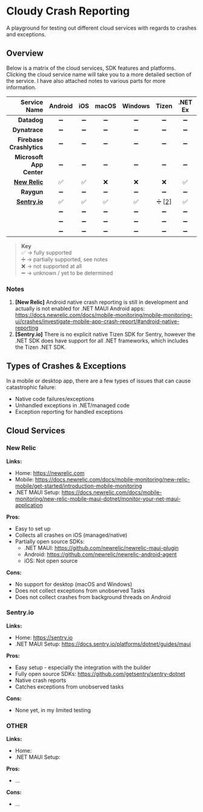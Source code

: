 # Cloudy Crash Reporting

A playground for testing out different cloud services with regards to crashes and exceptions.

## Overview

Below is a matrix of the cloud services, SDK features and platforms. Clicking the cloud service name will take you to a
more detailed section of the service. I have also attached notes to various parts for more information. 

|                Service Name | Android | iOS | macOS | Windows |    Tizen     | .NET Ex |  Native Ex   |
|----------------------------:|:-------:|:---:|:-----:|:-------:|:------------:|:-------:|:------------:|
|                 **Datadog** |    ➖    |  ➖  |   ➖   |    ➖    |      ➖       |    ➖    |      ➖       |
|               **Dynatrace** |    ➖    |  ➖  |   ➖   |    ➖    |      ➖       |    ➖    |      ➖       |
|    **Firebase Crashlytics** |    ➖    |  ➖  |   ➖   |    ➖    |      ➖       |    ➖    |      ➖       |
|    **Microsoft App Center** |    ➖    |  ➖  |   ➖   |    ➖    |      ➖       |    ➖    |      ➖       |
| [**New Relic**](#new-relic) |    ✅    |  ✅  |   ❌   |    ❌    |      ❌       |    ✅    | ➗ [[1]](#n1) |
|                  **Raygun** |    ➖    |  ➖  |   ➖   |    ➖    |      ➖       |    ➖    |      ➖       |
|  [**Sentry.io**](#sentryio) |    ✅    |  ✅  |   ✅   |    ✅    | ➗ [[2]](#n2) |    ✅    |      ✅       |
|                             |    ➖    |  ➖  |   ➖   |    ➖    |      ➖       |    ➖    |      ➖       |
|                             |    ➖    |  ➖  |   ➖   |    ➖    |      ➖       |    ➖    |      ➖       |
|                             |    ➖    |  ➖  |   ➖   |    ➖    |      ➖       |    ➖    |      ➖       |

> **Key**  
> ✅ → fully supported  
> ➗ → partially supported, see notes  
> ❌ → not supported at all  
> ➖ → unknown / yet to be determined  

### Notes

1. <a name="n1"></a> **[New Relic]** Android native crash reporting is still in development and actually is not enabled for .NET MAUI Android apps:
   https://docs.newrelic.com/docs/mobile-monitoring/mobile-monitoring-ui/crashes/investigate-mobile-app-crash-report/#android-native-reporting
2. <a name="n2"></a> **[Sentry.io]** There is no explicit native Tizen SDK for Sentry, however the .NET SDK does have support for all .NET frameworks,
   which includes the Tizen .NET SDK.

## Types of Crashes & Exceptions

In a mobile or desktop app, there are a few types of issues that can cause catastrophic failure:

* Native code failures/exceptions
* Unhandled exceptions in .NET/managed code
* Exception reporting for handled exceptions

## Cloud Services

### New Relic

**Links:**

* Home: https://newrelic.com
* Mobile: https://docs.newrelic.com/docs/mobile-monitoring/new-relic-mobile/get-started/introduction-mobile-monitoring
* .NET MAUI Setup: https://docs.newrelic.com/docs/mobile-monitoring/new-relic-mobile-maui-dotnet/monitor-your-net-maui-application

**Pros:**

* Easy to set up
* Collects all crashes on iOS (managed/native)
* Partially open source SDKs:
  * .NET MAUI: https://github.com/newrelic/newrelic-maui-plugin
  * Android: https://github.com/newrelic/newrelic-android-agent 
  * iOS: Not open source

**Cons:**

* No support for desktop (macOS and Windows)
* Does not collect exceptions from unobserved Tasks
* Does not collect crashes from background threads on Android


### Sentry.io

**Links:**

* Home: https://sentry.io
* .NET MAUI Setup: https://docs.sentry.io/platforms/dotnet/guides/maui

**Pros:**

* Easy setup - especially the integration with the builder
* Fully open source SDKs: https://github.com/getsentry/sentry-dotnet
* Native crash reports
* Catches exceptions from unobserved tasks

**Cons:**

* None yet, in my limited testing


### OTHER

**Links:**

* Home:
* .NET MAUI Setup:

**Pros:**

* ...

**Cons:**

* ...

